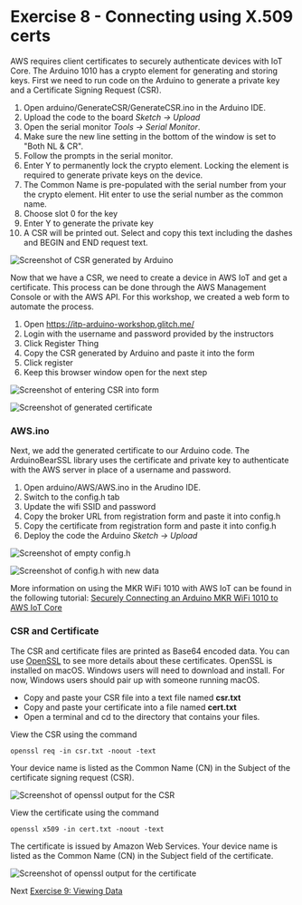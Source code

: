 # Exercise 8 - Connecting using X.509 certs

AWS requires client certificates to securely authenticate devices with IoT Core. The Arduino 1010 has a crypto element for generating and storing keys. First we need to run code on the Arduino to generate a private key and a Certificate Signing Request (CSR).

1. Open arduino/GenerateCSR/GenerateCSR.ino in the Arduino IDE.
1. Upload the code to the board _Sketch -> Upload_
1. Open the serial monitor _Tools -> Serial Monitor_.
1. Make sure the new line setting in the bottom of the window is set to "Both NL & CR".
1. Follow the prompts in the serial monitor. 
1. Enter Y to permanently lock the crypto element. Locking the element is required to generate private keys on the device.
1. The Common Name is pre-populated with the serial number from your the crypto element. Hit enter to use the serial number as the common name.
1. Choose slot 0 for the key
1. Enter Y to generate the private key
1. A CSR will be printed out. Select and copy this text including the dashes and BEGIN and END request text.

![Screenshot of CSR generated by Arduino](images/generate-csr.png)

Now that we have a CSR, we need to create a device in AWS IoT and get a certificate. This process can be done through the AWS Management Console or with the AWS API. For this workshop, we created a web form to automate the process.

1. Open https://itp-arduino-workshop.glitch.me/
1. Login with the username and password provided by the instructors
1. Click Register Thing
1. Copy the CSR generated by Arduino and paste it into the form
1. Click register
1. Keep this browser window open for the next step

![Screenshot of entering CSR into form](images/get-cert-1.png)

![Screenshot of generated certificate](images/get-cert-2.png)

### AWS.ino

Next, we add the generated certificate to our Arduino code. The ArduinoBearSSL library uses the certificate and private key to authenticate with the AWS server in place of a username and password.

1. Open arduino/AWS/AWS.ino in the Arudino IDE.
1. Switch to the config.h tab
1. Update the wifi SSID and password
1. Copy the broker URL from registration form and paste it into config.h
1. Copy the certificate from registration form and paste it into config.h
1. Deploy the code the Arduino _Sketch -> Upload_

![Screenshot of empty config.h](images/aws-config-1.png)

![Screenshot of config.h with new data](images/aws-config-2.png)

More information on using the MKR WiFi 1010 with AWS IoT can be found in the following tutorial: [Securely Connecting an Arduino MKR WiFi 1010 to AWS IoT Core](https://create.arduino.cc/projecthub/Arduino_Genuino/securely-connecting-an-arduino-mkr-wifi-1010-to-aws-iot-core-a9f365?ref=search&ref_id=AWS%20IoT%20core&offset=1)

### CSR and Certificate

The CSR and certificate files are printed as Base64 encoded data. You can use [OpenSSL](https://www.openssl.org/) to see more details about these certificates. OpenSSL is installed on macOS. Windows users will need to download and install. For now, Windows users should pair up with someone running macOS.

 * Copy and paste your CSR file into a text file named **csr.txt**
 * Copy and paste your certificate into a file named **cert.txt**
 * Open a terminal and cd to the directory that contains your files.

View the CSR using the command

    openssl req -in csr.txt -noout -text

Your device name is listed as the Common Name (CN) in the Subject of the certificate signing request (CSR).

![Screenshot of openssl output for the CSR](images/openssl-csr-out.png)

View the certificate using the command 

    openssl x509 -in cert.txt -noout -text

The certificate is issued by Amazon Web Services. Your device name is listed as the Common Name (CN) in the Subject field of the certificate.

![Screenshot of openssl output for the certificate](images/openssl-cert-out.png)




Next [Exercise 9: Viewing Data](exercise9.md)